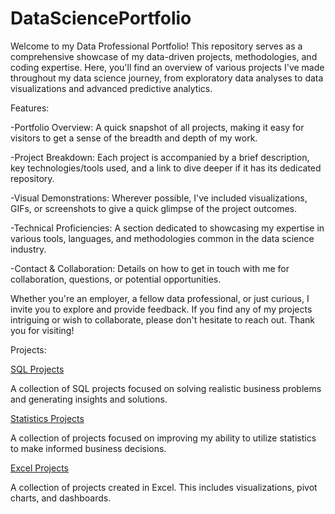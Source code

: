 # DataSciencePortfolio
Welcome to my Data Professional Portfolio! This repository serves as a comprehensive showcase of my data-driven projects, methodologies, and coding expertise. Here, you'll find an overview of various projects I've made throughout my data science journey, from exploratory data analyses to data visualizations and advanced predictive analytics.

Features:

-Portfolio Overview: A quick snapshot of all projects, making it easy for visitors to get a sense of the breadth and depth of my work.

-Project Breakdown: Each project is accompanied by a brief description, key technologies/tools used, and a link to dive deeper if it has its dedicated repository.

-Visual Demonstrations: Wherever possible, I've included visualizations, GIFs, or screenshots to give a quick glimpse of the project outcomes.

-Technical Proficiencies: A section dedicated to showcasing my expertise in various tools, languages, and methodologies common in the data science industry.

-Contact & Collaboration: Details on how to get in touch with me for collaboration, questions, or potential opportunities.

Whether you're an employer, a fellow data professional, or just curious, I invite you to explore and provide feedback. If you find any of my projects intriguing or wish to collaborate, please don't hesitate to reach out. Thank you for visiting!

Projects:

[SQL Projects](https://github.com/cantr1/DataScience/tree/main/SQL%20Projects)

A collection of SQL projects focused on solving realistic business problems and generating insights and solutions.

[Statistics Projects](https://github.com/cantr1/DataScience/tree/main/Statistics)

A collection of projects focused on improving my ability to utilize statistics to make informed business decisions.

[Excel Projects](https://github.com/cantr1/DataScience/tree/main/Excel)

A collection of projects created in Excel. This includes visualizations, pivot charts, and dashboards.
